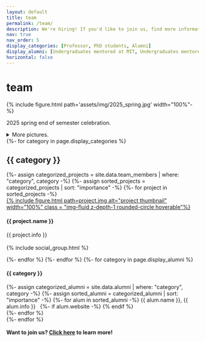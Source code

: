 ```yaml
---
layout: default
title: team
permalink: /team/
description: We're hiring! If you'd like to join us, find more information at pages
nav: true
nav_order: 5
display_categories: [Professor, PhD students, Alumni]
display_alumni: [Undergraduates mentored at MIT, Undergraduates mentored at UC Berkeley]
horizontal: false
---
```


<!-- pages/group.md -->
<!-- Display projects without categories -->
<h1 class="post-title">team </h1>
{% include figure.html path='assets/img/2025_spring.jpg' width="100%"-%}
<p>2025 spring end of semester celebration.</p>



<details>
  <summary>More pictures.</summary>
  <p>
	  {% include figure.html path='assets/img/2024_winter_party.jpeg' width="100%"-%}
	  <p>2024 winter end of semester celebration.</p>

	  {% include figure.html path='assets/img/2024_fall_BBQ.jpg' width="100%"-%}
	  <p>Fall 2024 BBQ.</p>
	  
</p>
</details>


<div class="projects">
  {%- for category in page.display_categories %}
  <h2 class="category">{{ category }}</h2>
  {%- assign categorized_projects = site.data.team_members | where: "category", category -%}
  {%- assign sorted_projects = categorized_projects | sort: "importance" -%}
  <!-- Generate cards for each project -->
    {%- for project in sorted_projects -%}
	<div class="container">
	  <div class="row g-0">
		  <div class ="col-sm-4">
			<a href="{{ project.redirect }}">
            {% include figure.html path=project.img alt="project thumbnail" width="100%" class = "img-fluid z-depth-1 rounded-circle hoverable"%}</a></div>
	          <div class ="col-sm-7">
                <h4>{{ project.name }}</h4>
			    <p>{{ project.info }}<br><br>
                  {% include social_group.html %}
			</p>
	        </div>
		</div>
	</div>
    {%- endfor %}
	{%- endfor %}
	{%- for category in page.display_alumni %}
	<h4>{{ category }}</h4>
	<div>
	{%- assign categorized_alumni = site.data.alumni | where: "category", category -%}
	{%- assign sorted_alumni = categorized_alumni | sort: "importance" -%}
	{%- for alum in sorted_alumni -%}
	{{ alum.name }}, {{ alum.info }} &nbsp;
	{%- if alum.website -%}
            <a href="{{ alum.website }}" title="website"><i class="fas fa-home"></i></a>
            {% endif %} <br>
	{%- endfor %}
    </div>
	{%- endfor %}
<div class="projects">
<br>
<strong>Want to join us? <a href='/join'>Click here</a> to learn more!</strong>
